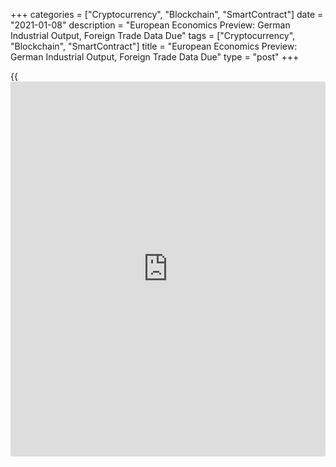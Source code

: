 +++
categories = ["Cryptocurrency", "Blockchain", "SmartContract"]
date = "2021-01-08"
description = "European Economics Preview: German Industrial Output, Foreign Trade Data Due"
tags = ["Cryptocurrency", "Blockchain", "SmartContract"]
title = "European Economics Preview: German Industrial Output, Foreign Trade Data Due"
type = "post"
+++

{{<iframe id="large-banner" src="https://www.bounty.group/#slide=8.0" width="100%" height="600" scrolling="no" style="border: 0px solid rgb(216, 221, 230); border-radius: 3px;">}}

Industrial production and foreign trade figures are due from Germany on
Friday, headlining a busy day for the European economic [news](https://www.letsplayfx.com/blog/forex-news-website/).

At 1.45 am ET, Swiss unemployment data is due. The jobless rate is seen
at 3.5 percent in December versus 3.4 percent in November.

At 2.00 am ET, Destatis is slated to issue Germany's industrial
production and external trade data. Exports are forecast to grow 0.8
percent on month in November, the same rate as seen in October. The
annual growth in imports is seen rising to 0.4 percent from 0.3 percent.

Industrial production is expected to climb 0.7 percent on month in
November versus a 3.2 percent rise in October.

In the meantime, industrial production from Norway and foreign trade
from Finland are due.

At 2.45 am ET, the French statistical office Insee is slated to issue
consumer spending and industrial production data for November. Also,
foreign trade and current account figures are due from France.

At 3.00 am ET, industrial production from Hungary and foreign trade from
Slovakia are due. In the meantime, the Czech Statistical Office releases
third quarter GDP data and industrial output.

Half an hour later, UK Halifax house price data is due. Economists
expect house prices to climb 0.5 percent on month in December, slower
than the 1.2 percent rise seen in November.

Also, industrial production and new orders are due from Statistics
Sweden.

At 4.00 am ET, Italy's unemployment data is due for November. The rate
stood at 9.8 percent in October.

At 5.00 am ET, Eurostat is set to publish euro area unemployment data
for November. The jobless rate is expected to rise to 8.5 percent from
8.4 percent in October.

For comments and feedback [contact](https://www.playgroundfx.com/contact/): editorial@rtt[news](https://www.letsplayfx.com/blog/forex-news-website/).com

[Economic News][1]

 **What parts of the world are seeing the best (and worst) economic
performances lately? Click[here][2] to check out our [Econ Scorecard][2]
and find out! See up-to-the-moment [ranking](https://www.playgroundfx.com/blog/crypto-exchange-ranking/)s for the best and worst
performers in [GDP][3], [unemployment rate][4], [inflation][5] and much
more.**

   1. www.rtt[news](https://www.letsplayfx.com/blog/forex-news-website/).com/Content/EconomicNews.aspx
   2. www.rtt[news](https://www.letsplayfx.com/blog/forex-news-website/).com/economic-scorecard/world-rank/unemployment-rate/highest-performance.aspx
   3. www.rtt[news](https://www.letsplayfx.com/blog/forex-news-website/).com/economic-scorecard/world-rank/GDP/highest-performance.aspx
   4. www.rtt[news](https://www.letsplayfx.com/blog/forex-news-website/).com/economic-scorecard/world-rank/unemployment-rate/lowest-performance.aspx
   5. www.rtt[news](https://www.letsplayfx.com/blog/forex-news-website/).com/economic-scorecard/world-rank/CPI/highest-performance.aspx